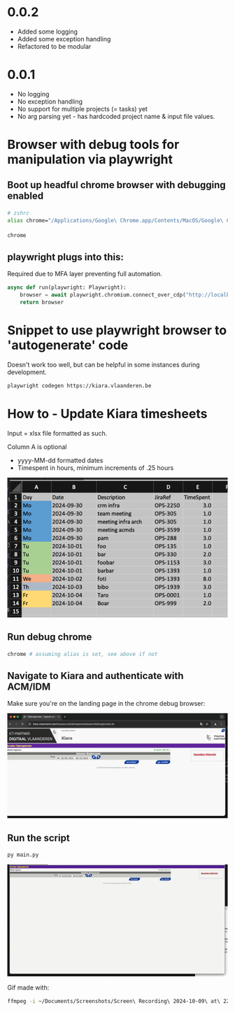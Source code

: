 # 0.0.2
- Added some logging
- Added some exception handling
- Refactored to be modular

# 0.0.1

- No logging
- No exception handling
- No support for multiple projects (= tasks) yet
- No arg parsing yet - has hardcoded project name & input file values.


# Browser with debug tools for manipulation via playwright


## Boot up headful chrome browser with debugging enabled
```sh
# zshrc
alias chrome="/Applications/Google\ Chrome.app/Contents/MacOS/Google\ Chrome --remote-debugging-port=9222"

chrome
```

## playwright plugs into this:

Required due to MFA layer preventing full automation.
```python
async def run(playwright: Playwright):
    browser = await playwright.chromium.connect_over_cdp("http://localhost:9222")
    return browser
```

# Snippet to use playwright browser to 'autogenerate' code
Doesn't work too well, but can be helpful in some instances during development.

```sh
playwright codegen https://kiara.vlaanderen.be
```

# How to - Update Kiara timesheets
Input = xlsx file formatted as such.

Column A is optional

- yyyy-MM-dd formatted dates
- Timespent in hours, minimum increments of .25 hours

![alt text](image-1.png)

## Run debug chrome

```sh
chrome # assuming alias is set, see above if not
```

## Navigate to Kiara and authenticate with ACM/IDM
Make sure you're on the landing page in the chrome debug browser:

![alt text](image-2.png)

## Run the script

```sh
py main.py
```

![gif](utput.gif)

Gif made with:
```sh
ffmpeg -i ~/Documents/Screenshots/Screen\ Recording\ 2024-10-09\ at\ 22.08.42.mov -pix_fmt rgb8 -r 10 output.gif && gifsicle -O3 output.gif -output.gif
```

